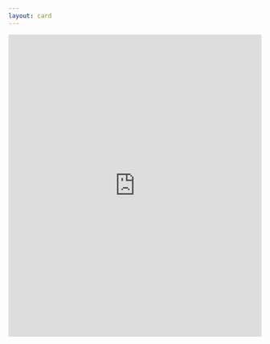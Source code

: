 ```yaml
---
layout: card
---
```

<iframe src="https://drive.google.com/embeddedfolderview?id=1MGTIataD9rRTVA7qBUZC8Im4Sq99NCri#grid" style="width:100%; height:600px; border:0;" base target="_parent"></iframe>
<!--
<body onload="callGoogleScript();">
<script>
    var id= urlPara("id");
    if (!id){
    id="1MGTIataD9rRTVA7qBUZC8Im4Sq99NCri";
    }    
    
     // Make an AJAX call to Google Script
  function callGoogleScript() {
    var url = "https://script.google.com/macros/s/AKfycbyd3OPH7qwydqI9BGWn2oSU5uWGjwFwrg4I_nOU90alk7MwjIrQ/exec?callback=loadData&id=" ;

var request = jQuery.ajax({
      crossDomain: true,
      url: url + encodeURIComponent(id),
      method: "GET",
      dataType: "jsonp"
    });

  }
  // print the returned data
  function loadData(e) {
  var div = document.getElementById('main_content');
       div.innerHTML = e.result1;
             if (e.result2)
             console.log(e.result2);

  }
  
 //get url parameters
 function urlPara(p){
 var url_string = window.location.href;
var url = new URL(url_string);
return url.searchParams.get(p);
}

</script>
</body>
-->
